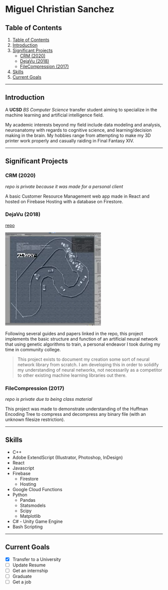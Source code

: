 # Miguel Christian Sanchez
## Table of Contents
  1. [Table of Contents](#table-of-contents)
  1. [Introduction](#introduction)
  1. [Significant Projects](#significant-projects)
     - [CRM (2020)](#crm-2020)
     - [DejaVu (2018)](#dejavu-2018)
     - [FileCompression (2017)](#filecompression-2017)
  1. [Skills](#skills)
  2. [Current Goals](#current-goals)
---
## Introduction
A **UCSD** *BS Computer Science* transfer student aiming to specialize in the machine learning and artificial intelligence field. 

My academic interests beyond my field include data modeling and analysis, neuroanatomy with regards to cognitive science, and learning/decision making in the brain. My hobbies range from attempting to make my 3D printer work properly and casually raiding in Final Fantasy XIV. 

---
## Significant Projects
### CRM (2020)
*repo is private because it was made for a personal client*

A basic Customer Resource Management web app made in React and hosted on Firebase Hosting with a database on Firestore.

### DejaVu (2018)
[repo](https://github.com/mlgi/DejaVu)

![racing cars](screenshots/screenshot.png)

Following several guides and papers linked in the repo, this project implements the basic structure and function of an artificial neural network that using genetic algorithms to train, a personal endeavor I took during my time in community college.

> This project exists to document my creation some sort of neural network library from scratch. I am developing this in order to solidify my understanding of neural networks, not necessarily as a competitor to other existing machine learning libraries out there. 

### FileCompression (2017)
*repo is private due to being class material*

This project was made to demonstrate understanding of the Huffman Encoding Tree to compress and decompress any binary file (with an unknown filesize restriction). 

---
## Skills
- C++
- Adobe ExtendScript (Illustrator, Photoshop, InDesign)
- React
- Javascript
- Firebase
  - Firestore
  - Hosting
- Google Cloud Functions
- Python 
  - Pandas
  - Statsmodels
  - Scipy
  - Matplotlib
- C# - Unity Game Engine
- Bash Scripting

---
## Current Goals
- [x] Transfer to a University
- [ ] Update Resume
- [ ] Get an internship
- [ ] Graduate
- [ ] Get a job